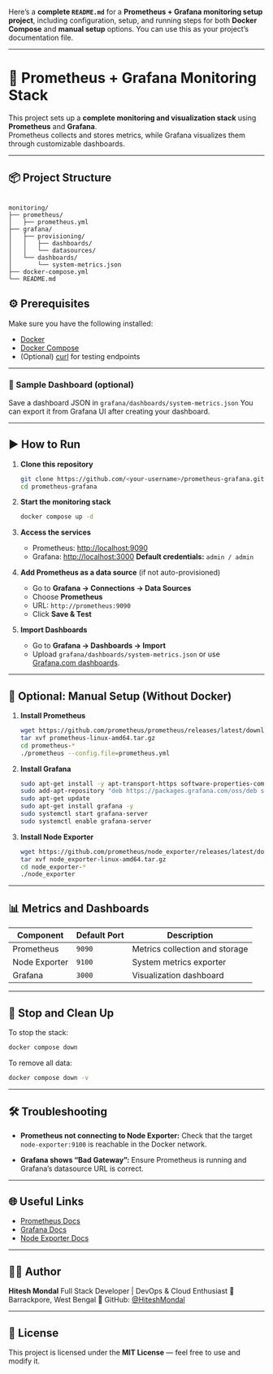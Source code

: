 Here’s a **complete `README.md`** for a **Prometheus + Grafana monitoring setup project**, including configuration, setup, and running steps for both **Docker Compose** and **manual setup** options.
You can use this as your project’s documentation file.

---


# 🚀 Prometheus + Grafana Monitoring Stack

This project sets up a **complete monitoring and visualization stack** using **Prometheus** and **Grafana**.  
Prometheus collects and stores metrics, while Grafana visualizes them through customizable dashboards.

---

## 📦 Project Structure

```

monitoring/
├── prometheus/
│   ├── prometheus.yml
├── grafana/
│   ├── provisioning/
│   │   ├── dashboards/
│   │   └── datasources/
│   └── dashboards/
│       └── system-metrics.json
├── docker-compose.yml
└── README.md

````


## ⚙️ Prerequisites

Make sure you have the following installed:
- [Docker](https://docs.docker.com/get-docker/)
- [Docker Compose](https://docs.docker.com/compose/)
- (Optional) [curl](https://curl.se/) for testing endpoints


---

### 🔹 Sample Dashboard (optional)

Save a dashboard JSON in `grafana/dashboards/system-metrics.json`
You can export it from Grafana UI after creating your dashboard.

---

## ▶️ How to Run

1. **Clone this repository**

   ```bash
   git clone https://github.com/<your-username>/prometheus-grafana.git
   cd prometheus-grafana
   ```

2. **Start the monitoring stack**

   ```bash
   docker compose up -d
   ```

3. **Access the services**

   * Prometheus: [http://localhost:9090](http://localhost:9090)
   * Grafana: [http://localhost:3000](http://localhost:3000)
     **Default credentials:** `admin / admin`

4. **Add Prometheus as a data source** (if not auto-provisioned)

   * Go to **Grafana → Connections → Data Sources**
   * Choose **Prometheus**
   * URL: `http://prometheus:9090`
   * Click **Save & Test**

5. **Import Dashboards**

   * Go to **Grafana → Dashboards → Import**
   * Upload `grafana/dashboards/system-metrics.json` or use [Grafana.com dashboards](https://grafana.com/grafana/dashboards/).

---

## 🧠 Optional: Manual Setup (Without Docker)

1. **Install Prometheus**

   ```bash
   wget https://github.com/prometheus/prometheus/releases/latest/download/prometheus-linux-amd64.tar.gz
   tar xvf prometheus-linux-amd64.tar.gz
   cd prometheus-*
   ./prometheus --config.file=prometheus.yml
   ```

2. **Install Grafana**

   ```bash
   sudo apt-get install -y apt-transport-https software-properties-common
   sudo add-apt-repository "deb https://packages.grafana.com/oss/deb stable main"
   sudo apt-get update
   sudo apt-get install grafana -y
   sudo systemctl start grafana-server
   sudo systemctl enable grafana-server
   ```

3. **Install Node Exporter**

   ```bash
   wget https://github.com/prometheus/node_exporter/releases/latest/download/node_exporter-linux-amd64.tar.gz
   tar xvf node_exporter-linux-amd64.tar.gz
   cd node_exporter-*
   ./node_exporter
   ```

---

## 📊 Metrics and Dashboards

| Component     | Default Port | Description                    |
| ------------- | ------------ | ------------------------------ |
| Prometheus    | `9090`       | Metrics collection and storage |
| Node Exporter | `9100`       | System metrics exporter        |
| Grafana       | `3000`       | Visualization dashboard        |

---

## 🧹 Stop and Clean Up

To stop the stack:

```bash
docker compose down
```

To remove all data:

```bash
docker compose down -v
```

---

## 🛠️ Troubleshooting

* **Prometheus not connecting to Node Exporter:**
  Check that the target `node-exporter:9100` is reachable in the Docker network.

* **Grafana shows “Bad Gateway”:**
  Ensure Prometheus is running and Grafana’s datasource URL is correct.

---

## 🌐 Useful Links

* [Prometheus Docs](https://prometheus.io/docs/introduction/overview/)
* [Grafana Docs](https://grafana.com/docs/)
* [Node Exporter Docs](https://github.com/prometheus/node_exporter)

---

## 🧑‍💻 Author

**Hitesh Mondal**
Full Stack Developer | DevOps & Cloud Enthusiast
📍 Barrackpore, West Bengal
🔗 GitHub: [@HiteshMondal](https://github.com/HiteshMondal)

---

## 🪪 License

This project is licensed under the **MIT License** — feel free to use and modify it.

